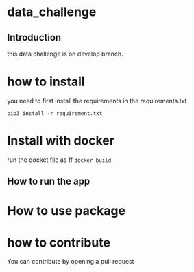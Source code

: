 # data_challenge

## Introduction
this data challenge is on develop branch. 


# how to install

you need to first install the requirements in the requirements.txt

```pip3 install -r requirement.txt```
# Install with docker
run the docket file as ff
```docker build ```


## How to run the app


# How to use package 


# how to contribute 

You can contribute by opening a pull request 
